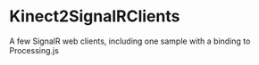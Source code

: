 # Kinect2SignalRClients
A few SignalR web clients, including one sample with a binding to Processing.js 
